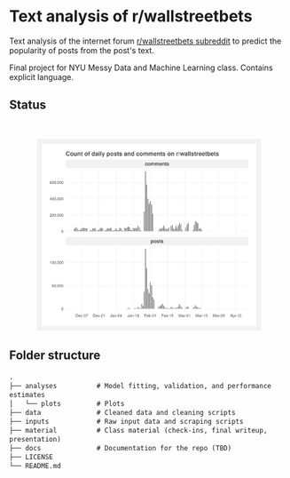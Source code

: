# Text analysis of r/wallstreetbets

Text analysis of the internet forum [r/wallstreetbets subreddit](https://www.reddit.com/r/wallstreetbets/) to predict the popularity of posts from the post's text.

Final project for NYU Messy Data and Machine Learning class. Contains explicit language.

## Status

<br>
<p align="center">
<img src="analyses/plots/raw_daily_counts.png" width=80%>
</p>

## Folder structure

    .
    ├── analyses          # Model fitting, validation, and performance estimates
    │   └── plots         # Plots
    ├── data              # Cleaned data and cleaning scripts
    ├── inputs            # Raw input data and scraping scripts
    ├── material          # Class material (check-ins, final writeup, presentation)
    ├── docs              # Documentation for the repo (TBD)
    ├── LICENSE
    └── README.md

